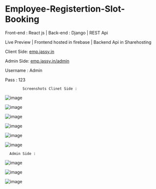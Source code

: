 # Employee-Registertion-Slot-Booking
Front-end : React js | Back-end : Django | REST Api



Live Preview |  Frontend hosted in firebase | Backend Api in Sharehosting 


Client Side: [emp.jassy.in](https://emp.jassy.in/)


Admin Side:  [emp.jassy.in/admin](https://emp.jassy.in/admin)


 Username : Admin
 
 Pass : 123
 
 
 
            Screenshots Clinet Side :
            
            
 
 ![image](https://user-images.githubusercontent.com/56159302/197694546-17c6046d-89eb-4a7c-a349-5a88626d9331.png)
 
 ![image](https://user-images.githubusercontent.com/56159302/197694485-5565633b-35cf-47c6-b868-58e4171b2dff.png)
 
 ![image](https://user-images.githubusercontent.com/56159302/197694844-5d98e70a-27cd-4384-b2e8-5f7dc0acdcf5.png)
 
 ![image](https://user-images.githubusercontent.com/56159302/197694723-eec47df8-4538-4464-a48a-bb64b9e06071.png)
 
 ![image](https://user-images.githubusercontent.com/56159302/197694791-1a6d2500-6376-47d4-8751-bddcfa077158.png)

![image](https://user-images.githubusercontent.com/56159302/197694808-497b0985-717d-42c5-bde8-d03dbaafe166.png)





      Admin Side :




![image](https://user-images.githubusercontent.com/56159302/197695040-cc271bfe-c751-4250-90e2-53359f4467f2.png)


![image](https://user-images.githubusercontent.com/56159302/197695142-76fed87f-1369-4c3d-aed5-9c03fa9fbb90.png)


![image](https://user-images.githubusercontent.com/56159302/197695246-41b84361-26a2-4961-98b7-49804a04c091.png)





 
 


 
 


